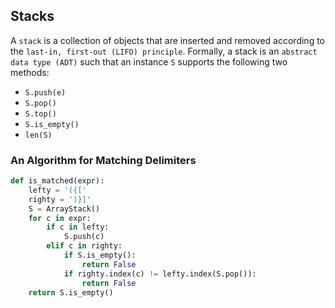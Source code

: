 ## Stacks
A `stack` is a collection of objects that are inserted and removed according 
to the `last-in, first-out (LIFO) principle`.
 Formally, a stack is an `abstract data type (ADT)` such that an instance `S` supports the following two methods:
* `S.push(e)`
* `S.pop()`
* `S.top()`
* `S.is_empty()`
* `len(S)`
### An Algorithm for Matching Delimiters
```python
def is_matched(expr):
    lefty = '({[' 
    righty = ')}]'
    S = ArrayStack() 
    for c in expr:
        if c in lefty: 
            S.push(c)
        elif c in righty:
            if S.is_empty(): 
                return False
            if righty.index(c) != lefty.index(S.pop()):
                return False
    return S.is_empty()
```
